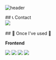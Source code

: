 ![header](https://capsule-render.vercel.app/api?type=venom&color=auto&height=300&section=header&text=Hello%minsoo%World!&fontSize=90)

<div align="left">
   ## 📞 Contact
    <div style="display:flex; flex-direction:row;">
        <a href="mailto:kmpluto83@gmail.com">
            <img src="https://img.shields.io/badge/Gmail-EA4335?style=for-the-badge&logo=Gmail&logoColor=white"> 
        </a>
    </div><br>
    ## 🔨 Once I've used 🔨
    <div style="display:flex; flex-direction:column; align-items:flex-start;">
       <!-- Frontend -->
       <p><strong>Frontend</strong></p>
       <div>
           <img style="font-size:16px;" src="https://img.shields.io/badge/html5-E34F26?style=flat-square&logo=html5&logoColor=white"> 
           <img style="font-size:16px;" src="https://img.shields.io/badge/css-1572B6?style=flat-square&logo=css3&logoColor=white"> 
           <img style="font-size:16px;" src="https://img.shields.io/badge/javascript-F7DF1E?style=flat-square&logo=javascript&logoColor=black"> 
           <img style="font-size:16px;" src="https://img.shields.io/badge/bootstrap-7952B3?style=flat-square&logo=bootstrap&logoColor=white">
       </div>
    </div><br>
</div>

<!--
**lucky-kms/lucky-kms** is a ✨ _special_ ✨ repository because its `README.md` (this file) appears on your GitHub profile.

Here are some ideas to get you started:

- 🔭 I’m currently working on ...
- 🌱 I’m currently learning : Front-end Developer
- 📫 How to reach me: kmpluto83@gmail.com
-->
